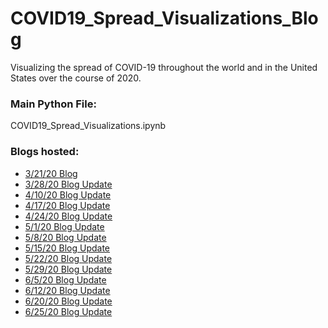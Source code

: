 # COVID19_Spread_Visualizations_Blog
Visualizing the spread of COVID-19 throughout the world and in the United States over the course of 2020.

### Main Python File:
COVID19_Spread_Visualizations.ipynb

### Blogs hosted:
- [3/21/20 Blog](https://bensdata.science.blog/2020/03/21/visualizing-the-covid-19-crisis-across-the-world/)
- [3/28/20 Blog Update](https://bensdata.science.blog/2020/03/28/update-visualizing-the-covid-19-crisis-across-the-world-and-in-the-united-states/)
- [4/10/20 Blog Update](https://bensdata.science.blog/2020/04/10/update-visualizing-the-covid-19-crisis-across-the-world-and-in-the-united-states-4-10-20/)
- [4/17/20 Blog Update](https://bensdata.science.blog/2020/04/17/update-visualizing-the-covid-19-crisis-across-the-world-and-in-the-united-states-4-17-20/)
- [4/24/20 Blog Update](https://bensdata.science.blog/2020/04/24/update-visualizing-the-covid-19-crisis-across-the-world-and-in-the-united-states-4-24-20/)
- [5/1/20 Blog Update](https://bensdata.science.blog/2020/05/01/update-visualizing-the-covid-19-crisis-across-the-world-and-in-the-united-states-5-1-20/)
- [5/8/20 Blog Update](https://bensdata.science.blog/2020/05/08/update-visualizing-the-covid-19-crisis-across-the-world-and-in-the-united-states-5-8-20/)
- [5/15/20 Blog Update](https://bensdata.science.blog/2020/05/15/update-visualizing-the-covid-19-crisis-across-the-world-and-in-the-united-states-5-15-20/)
- [5/22/20 Blog Update](https://bensdata.science.blog/2020/05/22/update-visualizing-the-covid-19-crisis-across-the-world-and-in-the-united-states-5-22-20/)
- [5/29/20 Blog Update](https://bensdata.science.blog/2020/05/29/update-visualizing-the-covid-19-crisis-across-the-world-and-in-the-united-states-5-29-20/)
- [6/5/20 Blog Update](https://bensdata.science.blog/2020/06/05/update-visualizing-the-covid-19-crisis-across-the-world-and-in-the-united-states-6-5-20/)
- [6/12/20 Blog Update](https://bensdata.science.blog/2020/06/12/update-visualizing-the-covid-19-crisis-across-the-world-and-in-the-united-states-6-12-20/)
- [6/20/20 Blog Update](https://bensdata.science.blog/2020/06/20/update-visualizing-the-covid-19-crisis-across-the-world-and-in-the-united-states-6-20-20/)
- [6/25/20 Blog Update](https://bensdata.science.blog/2020/06/25/update-visualizing-the-covid-19-crisis-across-the-world-and-in-the-united-states-6-25-20/)
